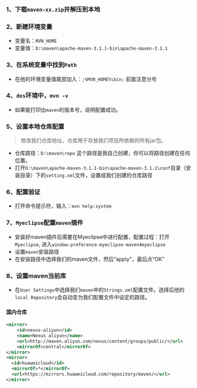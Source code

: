 ### 1、下载`maven-xx.zip`并解压到本地

### 2、新建环境变量
* 变量名：`MVN_HOME`
* 变量值：`D:\maven\apache-maven-3.1.1-bin\apache-maven-3.1.1`

### 3、在系统变量中找到`Path`
* 在他的环境变量值尾部加入：`;%MVN_HOME%\bin;` 前面注意分号

### 4、`dos`环境中，`mvn -v`
* 如果能打印出`maven`的版本号，说明配置成功。

### 5、设置本地仓库配置
> 修改我们仓库地址，仓库用于存放我们项目所依赖的所有jar包。
* 仓库路径：`D:\maven\repo` 这个路径是我自己创建，你可以将路径创建在任何位置。
* 打开`D:\maven\apache-maven-3.1.1-bin\apache-maven-3.1.1\conf`目录（安装目录）下的`setting.xml`文件，设置成我们创建的仓库路径

### 6、配置验证
* 打开命令提示符，输入：`mvn help:system`

### 7、`Myeclipse`配置`maven`插件
* 安装好maven插件后需要在Myeclipse中进行配置，配置过程：打开`Myeclipse`, 进入`window-preference-myeclipse-maven4myeclipse`
* 设置`maven`安装路径
* 在安装路径中选择我们的maven文件，然后“apply”，最后点“OK”

### 8、设置maven当前库
* 在`User Settings`中选择我们`maven`中的`Strings.xml`配置文件。选择后他的`local Repository`会自动变为我们配置文件中设定的路径。

#### 国内仓库

```xml
<mirror>
    <id>nexus-aliyun</id>
    <name>Nexus aliyun</name>
    <url>http://maven.aliyun.com/nexus/content/groups/public/</url>
    <mirrorOf>central</mirrorOf>        
</mirror>
<mirror>
  <id>huaweicloud</id>
  <mirrorOf>*</mirrorOf>
  <url>https://mirrors.huaweicloud.com/repository/maven/</url>
</mirror>
```
